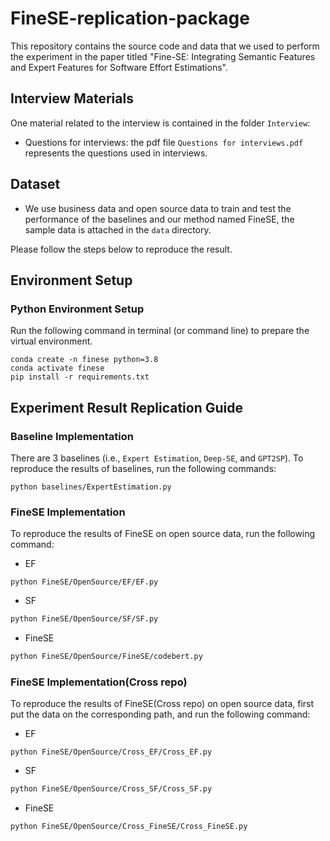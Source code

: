 # FineSE-replication-package

This repository contains the source code and data that we used to perform the experiment in the paper titled "Fine-SE: Integrating Semantic Features and Expert Features for Software Effort Estimations".

## Interview Materials

One material related to the interview is contained in the folder `Interview`:

- Questions for interviews: the pdf file `Questions for interviews.pdf` represents the questions used in interviews.

## Dataset

- We use business data and open source data to train and test the performance of the baselines and our method named FineSE, the sample data is attached in the `data` directory.

Please follow the steps below to reproduce the result.

## Environment Setup

### Python Environment Setup

Run the following command in terminal (or command line) to prepare the virtual environment.

```shell
conda create -n finese python=3.8
conda activate finese
pip install -r requirements.txt
```

## Experiment Result Replication Guide

### **Baseline Implementation**

There are 3 baselines (i.e., `Expert Estimation`,  `Deep-SE`, and `GPT2SP`). To reproduce the results of baselines, run the following commands:


  ```shell
  python baselines/ExpertEstimation.py
  ```

### **FineSE Implementation**

To  reproduce the results of FineSE on open source data, run the following command:

- EF

```shell
python FineSE/OpenSource/EF/EF.py
```

- SF

```bash
python FineSE/OpenSource/SF/SF.py
```

- FineSE

```bash
python FineSE/OpenSource/FineSE/codebert.py
```

### **FineSE Implementation**(Cross repo)

To  reproduce the results of FineSE(Cross repo) on open source data, first put the data on the corresponding path, and run the following command:

- EF

```shell
python FineSE/OpenSource/Cross_EF/Cross_EF.py
```

- SF

```bash
python FineSE/OpenSource/Cross_SF/Cross_SF.py
```

- FineSE

```bash
python FineSE/OpenSource/Cross_FineSE/Cross_FineSE.py
```


